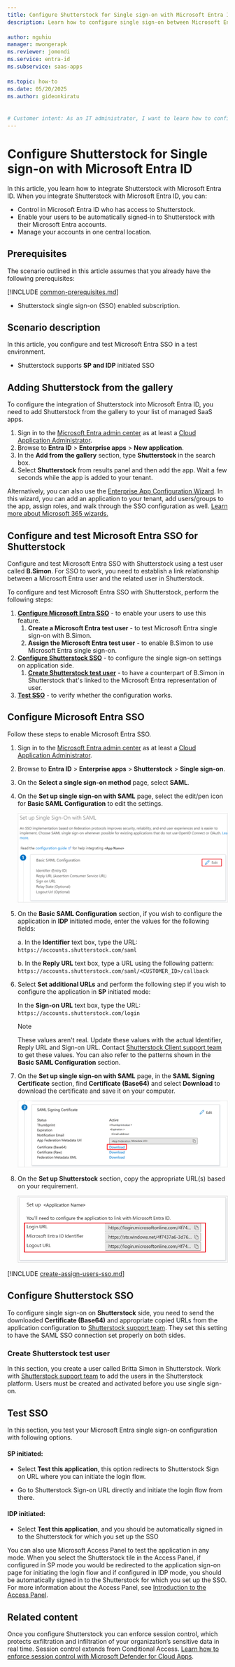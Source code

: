 ```yaml
---
title: Configure Shutterstock for Single sign-on with Microsoft Entra ID
description: Learn how to configure single sign-on between Microsoft Entra ID and Shutterstock.

author: nguhiu
manager: mwongerapk
ms.reviewer: jomondi
ms.service: entra-id
ms.subservice: saas-apps

ms.topic: how-to
ms.date: 05/20/2025
ms.author: gideonkiratu


# Customer intent: As an IT administrator, I want to learn how to configure single sign-on between Microsoft Entra ID and Shutterstock so that I can control who has access to Shutterstock, enable automatic sign-in with Microsoft Entra accounts, and manage my accounts in one central location.
---
```


# Configure Shutterstock for Single sign-on with Microsoft Entra ID

In this article,  you learn how to integrate Shutterstock with Microsoft Entra ID. When you integrate Shutterstock with Microsoft Entra ID, you can:

* Control in Microsoft Entra ID who has access to Shutterstock.
* Enable your users to be automatically signed-in to Shutterstock with their Microsoft Entra accounts.
* Manage your accounts in one central location.

## Prerequisites
The scenario outlined in this article assumes that you already have the following prerequisites:

[!INCLUDE [common-prerequisites.md](~/identity/saas-apps/includes/common-prerequisites.md)]
* Shutterstock single sign-on (SSO) enabled subscription.

## Scenario description

In this article,  you configure and test Microsoft Entra SSO in a test environment.

* Shutterstock supports **SP and IDP** initiated SSO

## Adding Shutterstock from the gallery

To configure the integration of Shutterstock into Microsoft Entra ID, you need to add Shutterstock from the gallery to your list of managed SaaS apps.

1. Sign in to the [Microsoft Entra admin center](https://entra.microsoft.com) as at least a [Cloud Application Administrator](~/identity/role-based-access-control/permissions-reference.md#cloud-application-administrator).
1. Browse to **Entra ID** > **Enterprise apps** > **New application**.
1. In the **Add from the gallery** section, type **Shutterstock** in the search box.
1. Select **Shutterstock** from results panel and then add the app. Wait a few seconds while the app is added to your tenant.

 Alternatively, you can also use the [Enterprise App Configuration Wizard](https://portal.office.com/AdminPortal/home?Q=Docs#/azureadappintegration). In this wizard, you can add an application to your tenant, add users/groups to the app, assign roles, and walk through the SSO configuration as well. [Learn more about Microsoft 365 wizards.](/microsoft-365/admin/misc/azure-ad-setup-guides)


<a name='configure-and-test-azure-ad-sso-for-shutterstock'></a>

## Configure and test Microsoft Entra SSO for Shutterstock

Configure and test Microsoft Entra SSO with Shutterstock using a test user called **B.Simon**. For SSO to work, you need to establish a link relationship between a Microsoft Entra user and the related user in Shutterstock.

To configure and test Microsoft Entra SSO with Shutterstock, perform the following steps:

1. **[Configure Microsoft Entra SSO](#configure-azure-ad-sso)** - to enable your users to use this feature.
    1. **Create a Microsoft Entra test user** - to test Microsoft Entra single sign-on with B.Simon.
    1. **Assign the Microsoft Entra test user** - to enable B.Simon to use Microsoft Entra single sign-on.
1. **[Configure Shutterstock SSO](#configure-shutterstock-sso)** - to configure the single sign-on settings on application side.
    1. **[Create Shutterstock test user](#create-shutterstock-test-user)** - to have a counterpart of B.Simon in Shutterstock that's linked to the Microsoft Entra representation of user.
1. **[Test SSO](#test-sso)** - to verify whether the configuration works.

<a name='configure-azure-ad-sso'></a>

## Configure Microsoft Entra SSO

Follow these steps to enable Microsoft Entra SSO.

1. Sign in to the [Microsoft Entra admin center](https://entra.microsoft.com) as at least a [Cloud Application Administrator](~/identity/role-based-access-control/permissions-reference.md#cloud-application-administrator).
1. Browse to **Entra ID** > **Enterprise apps** > **Shutterstock** > **Single sign-on**.
1. On the **Select a single sign-on method** page, select **SAML**.
1. On the **Set up single sign-on with SAML** page, select the edit/pen icon for **Basic SAML Configuration** to edit the settings.

   ![Edit Basic SAML Configuration](common/edit-urls.png)

1. On the **Basic SAML Configuration** section, if you wish to configure the application in **IDP** initiated mode, enter the values for the following fields:

    a. In the **Identifier** text box, type the URL:
    `https://accounts.shutterstock.com/saml`

    b. In the **Reply URL** text box, type a URL using the following pattern:
    `https://accounts.shutterstock.com/saml/<CUSTOMER_ID>/callback`

1. Select **Set additional URLs** and perform the following step if you wish to configure the application in **SP** initiated mode:

    In the **Sign-on URL** text box, type the URL:
    `https://accounts.shutterstock.com/login`

	> [!NOTE]
	> These values aren't real. Update these values with the actual Identifier, Reply URL and Sign-on URL. Contact [Shutterstock Client support team](mailto:premierintegrations@shutterstock.com) to get these values. You can also refer to the patterns shown in the **Basic SAML Configuration** section.

1. On the **Set up single sign-on with SAML** page, in the **SAML Signing Certificate** section,  find **Certificate (Base64)** and select **Download** to download the certificate and save it on your computer.

	![The Certificate download link](common/certificatebase64.png)

1. On the **Set up Shutterstock** section, copy the appropriate URL(s) based on your requirement.

	![Copy configuration URLs](common/copy-configuration-urls.png)
<a name='create-an-azure-ad-test-user'></a>

[!INCLUDE [create-assign-users-sso.md](~/identity/saas-apps/includes/create-assign-users-sso.md)]

## Configure Shutterstock SSO

To configure single sign-on on **Shutterstock** side, you need to send the downloaded **Certificate (Base64)** and appropriate copied URLs from the application configuration to [Shutterstock support team](mailto:premierintegrations@shutterstock.com). They set this setting to have the SAML SSO connection set properly on both sides.

### Create Shutterstock test user

In this section, you create a user called Britta Simon in Shutterstock. Work with [Shutterstock support team](mailto:premierintegrations@shutterstock.com) to add the users in the Shutterstock platform. Users must be created and activated before you use single sign-on.

## Test SSO 

In this section, you test your Microsoft Entra single sign-on configuration with following options. 

#### SP initiated:

* Select **Test this application**, this option redirects to Shutterstock Sign on URL where you can initiate the login flow.  

* Go to Shutterstock Sign-on URL directly and initiate the login flow from there.

#### IDP initiated:

* Select **Test this application**, and you should be automatically signed in to the Shutterstock for which you set up the SSO 

You can also use Microsoft Access Panel to test the application in any mode. When you select the Shutterstock tile in the Access Panel, if configured in SP mode you would be redirected to the application sign-on page for initiating the login flow and if configured in IDP mode, you should be automatically signed in to the Shutterstock for which you set up the SSO. For more information about the Access Panel, see [Introduction to the Access Panel](https://support.microsoft.com/account-billing/sign-in-and-start-apps-from-the-my-apps-portal-2f3b1bae-0e5a-4a86-a33e-876fbd2a4510).

## Related content

Once you configure Shutterstock you can enforce session control, which protects exfiltration and infiltration of your organization’s sensitive data in real time. Session control extends from Conditional Access. [Learn how to enforce session control with Microsoft Defender for Cloud Apps](/cloud-app-security/proxy-deployment-any-app).
